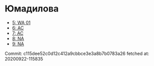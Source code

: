 # Юмадилова
- [5: WA 01](5.md)
- [6: AC](6.md)
- [7: AC](7.md)
- [8: NA](8.md)
- [9: NA](9.md)

Commit: c115dee52c0d12c412a9cbbce3e3a8b7b0783a26
 fetched at: 20200922-115835
